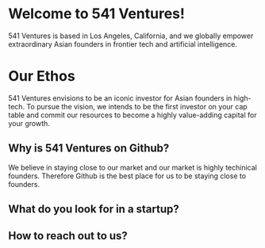 # Welcome to 541 Ventures!

541 Ventures is based in Los Angeles, California, and we globally empower extraordinary Asian founders in frontier tech and artificial intelligence.


# Our Ethos

541 Ventures envisions to be an iconic investor for Asian founders in high-tech.  To pursue the vision, we intends to be the first investor on your cap table and commit our resources to become a highly value-adding capital for your growth.

## Why is 541 Ventures on Github?

We believe in staying close to our market and our market is highly techinical founders.  Therefore Github is the best place for us to be staying close to founders.

## What do you look for in a startup?


## How to reach out to us?

